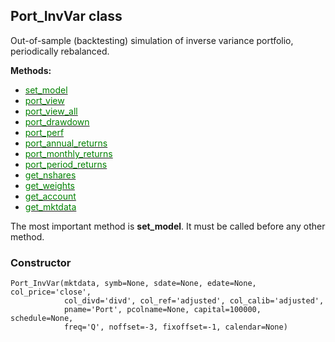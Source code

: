 ## Port_InvVar class

Out-of-sample (backtesting) simulation of inverse variance portfolio,
periodically rebalanced.

**Methods:**

* [<span style="color:green">set_model</span>](InvVar_Port_set_model)
* [<span style="color:green">port_view</span>](InvVar_Port_port_view)
* [<span style="color:green">port_view_all</span>](InvVar_Port_port_view_all)
* [<span style="color:green">port_drawdown</span>](InvVar_Port_port_drawdown)
* [<span style="color:green">port_perf</span>](InvVaR_Port_port_perf)
* [<span style="color:green">port_annual_returns</span>](InvVar_Port_port_annual_returns)
* [<span style="color:green">port_monthly_returns</span>](InvVar_Port_port_monthly_returns)
* [<span style="color:green">port_period_returns</span>](InvVar_Port_port_period_returns)
* [<span style="color:green">get_nshares</span>](InvVar_Port_get_nshares)
* [<span style="color:green">get_weights</span>](InvVar_Port_get_weights)
* [<span style="color:green">get_account</span>](InvVar_Port_get_account)
* [<span style="color:green">get_mktdata</span>](InvVar_Port_get_mktdata)


The most important method is **set_model**. It must be called before any
other method.

### Constructor

```
Port_InvVar(mktdata, symb=None, sdate=None, edate=None, col_price='close',
            col_divd='divd', col_ref='adjusted', col_calib='adjusted',
            pname='Port', pcolname=None, capital=100000, schedule=None,
            freq='Q', noffset=-3, fixoffset=-1, calendar=None)
```
